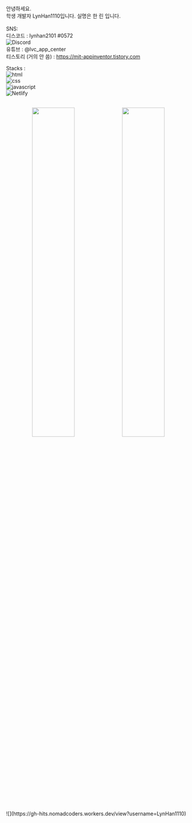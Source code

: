 <label>안녕하세요. <br />학생 개발자 LynHan1110입니다.
  실명은 한 린 입니다. <br /> <br />
  SNS:  <br />
  디스코드 : lynhan2101 #0572<br />
  ![Discord](https://discord.c99.nl/widget/theme-1/1000315891898138634.png)
   <br />유튜브  : @lvc_app_center
   <br />티스토리 (거의 안 씀) : https://mit-appinventor.tistory.com
  </label>

<label>Stacks : </label><br />
![html](https://img.shields.io/badge/HTML-E34F26?style=flat-square&logo=HTML5&logoColor=white)<br />
![css](https://img.shields.io/badge/CSS-1572B6?style=flat-square&logo=CSS3&logoColor=white)<br />
![javascript](https://img.shields.io/badge/JavaScript-F7DF1E?style=flat-square&logo=Javascript&logoColor=white) <br />
![Netlify](https://img.shields.io/badge/Netlify-00C7B7?style=flat-square&logo=Netlify&logoColor=white)
<br />
<br />
<p align="center">
<img src="https://github-readme-stats.vercel.app/api?username=LynHan1110&theme=gotham&show_icons=true&count_private=true&hide_border=true"  width="48%"/>
<img src="https://github-readme-streak-stats.herokuapp.com?user=LynHan1110&theme=gotham&hide_border=true&date_format=M%20j%5B%2C%20Y%5D"  width="48%"/>
</p>
<br />
<br />
![](https://gh-hits.nomadcoders.workers.dev/view?username=LynHan1110)
